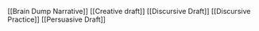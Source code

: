 [[Brain Dump Narrative]]
[[Creative draft]]
[[Discursive Draft]]
[[Discursive Practice]]
[[Persuasive Draft]]
